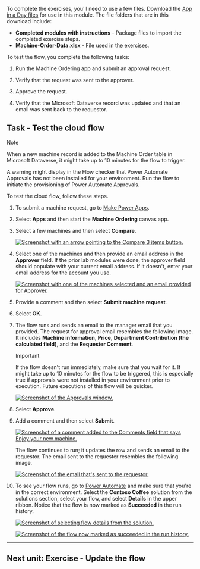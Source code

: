 
To complete the exercises, you'll need to use a few files. Download the [App in a Day files](https://github.com/MicrosoftDocs/mslearn-developer-tools-power-platform/raw/master/in-a-day/AIAD/AppinADayStudentFiles.zip) for use in this module. The file folders that are in this download include:

- **Completed modules with instructions** - Package files to import the completed exercise steps.
- **Machine-Order-Data.xlsx** - File used in the exercises.

To test the flow, you complete the following tasks:

1. Run the Machine Ordering app and submit an approval request.

2. Verify that the request was sent to the approver.

3. Approve the request.

4. Verify that the Microsoft Dataverse record was updated and that an email was sent back to the requestor.

## Task - Test the cloud flow

Note

When a new machine record is added to the Machine Order table in Microsoft Dataverse, it might take up to 10 minutes for the flow to trigger.

A warning might display in the Flow checker that Power Automate Approvals has not been installed for your environment. Run the flow to initiate the provisioning of Power Automate Approvals.

To test the cloud flow, follow these steps.

1. To submit a machine request, go to [Make Power Apps](https://make.gov.powerapps.us/home).

2. Select **Apps** and then start the **Machine Ordering** canvas app.

3. Select a few machines and then select **Compare**.

    [![Screenshot with an arrow pointing to the Compare 3 items button.](https://learn.microsoft.com/en-us/training/modules/integrate-power-apps-online-workshop/media/canvas.png)](https://learn.microsoft.com/en-us/training/modules/integrate-power-apps-online-workshop/media/canvas.png#lightbox)

4. Select one of the machines and then provide an email address in the **Approver** field. If the prior lab modules were done, the approver field should populate with your current email address. If it doesn't, enter your email address for the account you use.

    [![Screenshot with one of the machines selected and an email provided for Approver.](https://learn.microsoft.com/en-us/training/modules/integrate-power-apps-online-workshop/media/approver.png)](https://learn.microsoft.com/en-us/training/modules/integrate-power-apps-online-workshop/media/approver.png#lightbox)

5. Provide a comment and then select **Submit machine request**.

6. Select **OK**.

7. The flow runs and sends an email to the manager email that you provided. The request for approval email resembles the following image. It includes **Machine information**, **Price**, **Department Contribution (the calculated field)**, and the **Requester Comment**.

    Important

    If the flow doesn't run immediately, make sure that you wait for it. It might take up to 10 minutes for the flow to be triggered, this is especially true if approvals were not installed in your environment prior to execution. Future executions of this flow will be quicker.

    [![Screenshot of the Approvals window.](https://learn.microsoft.com/en-us/training/modules/integrate-power-apps-online-workshop/media/approvals.png)](https://learn.microsoft.com/en-us/training/modules/integrate-power-apps-online-workshop/media/approvals.png#lightbox)

8. Select **Approve**.

9. Add a comment and then select **Submit**.

    [![Screenshot of a comment added to the Comments field that says Enjoy your new machine.](https://learn.microsoft.com/en-us/training/modules/integrate-power-apps-online-workshop/media/comment.png)](https://learn.microsoft.com/en-us/training/modules/integrate-power-apps-online-workshop/media/comment.png#lightbox)

    The flow continues to run; it updates the row and sends an email to the requestor. The email sent to the requester resembles the following image.

    [![Screenshot of the email that's sent to the requestor.](https://learn.microsoft.com/en-us/training/modules/integrate-power-apps-online-workshop/media/email-sent.png)](https://learn.microsoft.com/en-us/training/modules/integrate-power-apps-online-workshop/media/email-sent.png#lightbox)

10. To see your flow runs, go to [Power Automate](https://make.gov.powerautomate.us/) and make sure that you're in the correct environment. Select the **Contoso Coffee** solution from the solutions section, select your flow, and select **Details** in the upper ribbon. Notice that the flow is now marked as **Succeeded** in the run history.

    [![Screenshot of selecting flow details from the solution.](https://learn.microsoft.com/en-us/training/modules/integrate-power-apps-online-workshop/media/succeeded.png)](https://learn.microsoft.com/en-us/training/modules/integrate-power-apps-online-workshop/media/succeeded.png#lighbox)

    [![Screenshot of the flow now marked as succeeded in the run history.](https://learn.microsoft.com/en-us/training/modules/integrate-power-apps-online-workshop/media/details-flow.png)](https://learn.microsoft.com/en-us/training/modules/integrate-power-apps-online-workshop/media/details-flow.png#lighbox)

___

## Next unit: Exercise - Update the flow
